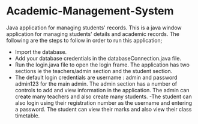 # Academic-Management-System
Java application for managing students' records.
This is a java window application for managing students' details and academic records.
The following are the steps to follow in order to run this application;
- Import the database.
- Add your database credentials in the databaseConnection.java file.
- Run the login.java file to open the login frame.
  The application has two sections ie the teachers/admin section and the student section.
- The default login credentials are username : admin and password admin123 for the main admin.
  The admin section has a number of controls to add and view information in the application.
  The admin can create many teachers and also create many students.
-The student can also login using their registration number as the username and entering a password.
 The student can view their marks and also view their class timetable.  

